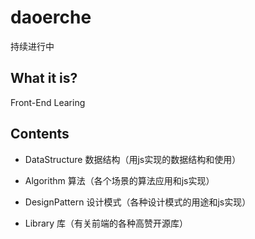 # daoerche
持续进行中

## What it is?
Front-End Learing

## Contents

- DataStructure
    数据结构（用js实现的数据结构和使用）

- Algorithm
    算法（各个场景的算法应用和js实现）

- DesignPattern
    设计模式（各种设计模式的用途和js实现）

- Library
    库（有关前端的各种高赞开源库）
